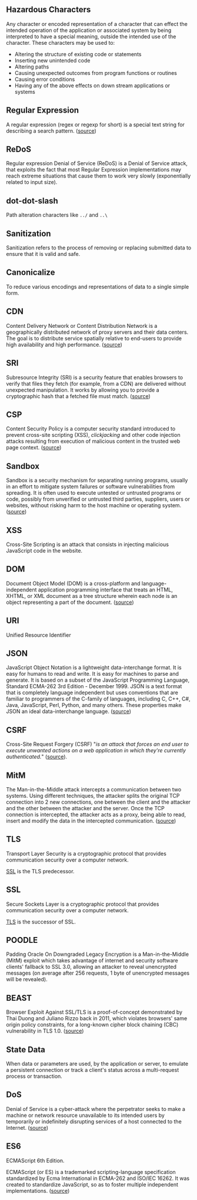 ## Hazardous Characters

Any character or encoded representation of a character that can effect the
intended operation of the application or associated system by being interpreted
to have a special meaning, outside the intended use of the character. These
characters may be used to:

* Altering the structure of existing code or statements
* Inserting new unintended code
* Altering paths
* Causing unexpected outcomes from program functions or routines
* Causing error conditions
* Having any of the above effects on down stream applications or systems

## Regular Expression

A regular expression (regex or regexp for short) is a special text string for
describing a search pattern. ([source][regex])

## ReDoS

Regular expression Denial of Service (ReDoS) is a Denial of Service attack,
that exploits the fact that most Regular Expression implementations may reach
extreme situations that cause them to work very slowly (exponentially related
to input size).

## dot-dot-slash

Path alteration characters like `../` and `..\`

## Sanitization

Sanitization refers to the process of removing or replacing submitted data to
ensure that it is valid and safe.

## Canonicalize

To reduce various encodings and representations of data to a single simple form.

## CDN

Content Delivery Network or Content Distribution Network is a geographically
distributed network of proxy servers and their data centers. The goal is to
distribute service spatially relative to end-users to provide high availability
and high performance. ([source][cdn])

## SRI

Subresource Integrity (SRI) is a security feature that enables browsers to
verify that files they fetch (for example, from a CDN) are delivered without
unexpected manipulation. It works by allowing you to provide a cryptographic
hash that a fetched file must match. ([source][sri])

## CSP 

Content Security Policy is a computer security standard introduced to prevent
cross-site scripting (XSS), _clickjacking_ and other code injection attacks
resulting from execution of malicious content in the trusted web page context.
([source][csp])

## Sandbox

Sandbox is a security mechanism for separating running programs, usually in an
effort to mitigate system failures or software vulnerabilities from spreading.
It is often used to execute untested or untrusted programs or code, possibly
from unverified or untrusted third parties, suppliers, users or websites,
without risking harm to the host machine or operating system.
([source][sandbox])

## XSS 

Cross-Site Scripting is an attack that consists in injecting malicious
JavaScript code in the website.

## DOM

Document Object Model (DOM) is a cross-platform and language-independent
application programming interface that treats an HTML, XHTML, or XML document as
a tree structure wherein each node is an object representing a part of the
document. ([source][dom])

## URI

Unified Resource Identifier

## JSON

JavaScript Object Notation is a lightweight data-interchange format. It is
easy for humans to read and write. It is easy for machines to parse and
generate. It is based on a subset of the JavaScript Programming Language,
Standard ECMA-262 3rd Edition - December 1999. JSON is a text format that is
completely language independent but uses conventions that are familiar to
programmers of the C-family of languages, including C, C++, C#, Java,
JavaScript, Perl, Python, and many others. These properties make JSON an ideal
data-interchange language. ([source][json])

## CSRF

Cross-Site Request Forgery (CSRF) "_is an attack that forces an end user to
execute unwanted actions on a web application in which they're currently
authenticated._" ([source][csrf]).

## MitM

The Man-in-the-Middle attack intercepts a communication between two systems.
Using different techniques, the attacker splits the original TCP connection
into 2 new connections, one between the client and the attacker and the other
between the attacker and the server. Once the TCP connection is intercepted,
the attacker acts as a proxy, being able to read, insert and modify the data in
the intercepted communication. ([source][mitm])

## TLS

Transport Layer Security is a cryptographic protocol that provides
communication security over a computer network.

[SSL](#ssl) is the TLS predecessor. 

## SSL

Secure Sockets Layer is a cryptographic protocol that provides communication
security over a computer network.

[TLS](#tls) is the successor of SSL.

## POODLE

Padding Oracle On Downgraded Legacy Encryption is a Man-in-the-Middle (MitM)
exploit which takes advantage of internet and security software clients'
fallback to SSL 3.0, allowing an attacker to reveal unencrypted messages (on
average after 256 requests, 1 byte of unencrypted messages will be revealed).

## BEAST

Browser Exploit Against SSL/TLS is a proof-of-concept demonstrated by Thai
Duong and Juliano Rizzo back in 2011, which violates browsers'  same origin
policy constraints, for a long-known cipher block chaining (CBC) vulnerability
in TLS 1.0. ([source][beast])

## State Data

When data or parameters are used, by the application or server, to emulate a
persistent connection or track a client's status across a multi-request process
or transaction.

## DoS

Denial of Service is a cyber-attack where the perpetrator seeks to make a
machine or network resource unavailable to its intended users by temporarily or
indefinitely disrupting services of a host connected to the Internet.
([source][dos])

## ES6

ECMAScript 6th Edition.

ECMAScript (or ES) is a trademarked scripting-language specification
standardized by Ecma International in ECMA-262 and ISO/IEC 16262. It was created
to standardize JavaScript, so as to foster multiple independent implementations.
([source][ecma])

[regex]: http://www.regular-expressions.info/
[csrf]: https://www.owasp.org/index.php/Cross-Site_Request_Forgery_
[mitm]: https://www.owasp.org/index.php/Man-in-the-middle_attack
[beast]: https://en.wikipedia.org/wiki/Transport_Layer_Security#BEAST_attack
[dom]: https://en.wikipedia.org/wiki/Document_Object_Model
[json]: http://www.json.org/
[cdn]: https://en.wikipedia.org/wiki/Content_delivery_network
[sri]: https://developer.mozilla.org/en-US/docs/Web/Security/Subresource_Integrity
[csp]: https://en.wikipedia.org/wiki/Content_Security_Policy
[sandbox]: https://en.wikipedia.org/wiki/Sandbox_(computer_security)
[dos]: https://en.wikipedia.org/wiki/Denial-of-service_attack
[ecma]: https://en.wikipedia.org/wiki/ECMAScript
